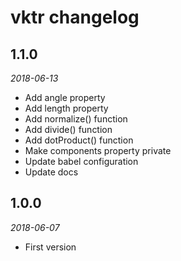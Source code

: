 # vktr changelog

## 1.1.0
*2018-06-13*
- Add angle property
- Add length property
- Add normalize() function
- Add divide() function
- Add dotProduct() function
- Make components property private
- Update babel configuration
- Update docs

## 1.0.0
*2018-06-07*
- First version
